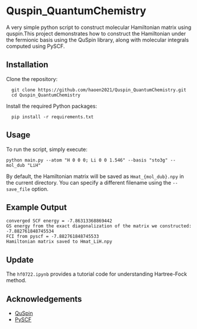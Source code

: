 # Quspin_QuantumChemistry
A very simple python script to construct molecular Hamiltonian matrix using quspin.This project demonstrates how to construct the Hamiltonian under the fermionic basis using the QuSpin library, along with molecular integrals computed using PySCF. 

## Installation

Clone the repository:

  ```
    git clone https://github.com/haoen2021/Quspin_QuantumChemistry.git
    cd Quspin_QuantumChemistry
  ```
Install the required Python packages:

  ```
    pip install -r requirements.txt
  ```

## Usage

To run the script, simply execute:

  ```
  python main.py --atom "H 0 0 0; Li 0 0 1.546" --basis "sto3g" --mol_dub "LiH"
  ```
By default, the Hamiltonian matrix will be saved as `Hmat_{mol_dub}.npy` in the current directory. You can specify a different filename using the `--save_file` option.

## Example Output

  ```
  converged SCF energy = -7.86313368869442
  GS energy from the exact diagonalization of the matrix we constructed: -7.882761848745534
  FCI from pyscf = -7.882761848745533
  Hamiltonian matrix saved to Hmat_LiH.npy
  ```
## Update

The `hf0722.ipynb` provides a tutorial code for understanding Hartree-Fock method.

## Acknowledgements

+ [QuSpin](https://github.com/weinbe58/QuSpin)
+ [PySCF](https://github.com/pyscf/pyscf)
